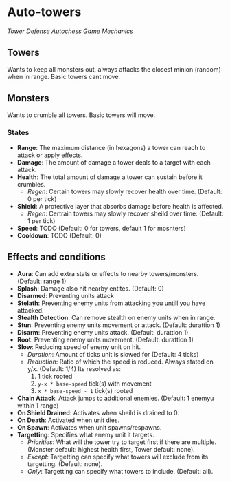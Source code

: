 # Auto-towers
*Tower Defense Autochess Game Mechanics*

## Towers
Wants to keep all monsters out, always attacks the closest minion (random) when in range. Basic towers cant move.

## Monsters
Wants to crumble all towers. Basic towers will move.

### States
- **Range**: The maximum distance (in hexagons) a tower can reach to attack or apply effects.
- **Damage**: The amount of damage a tower deals to a target with each attack.
- **Health**: The total amount of damage a tower can sustain before it crumbles.
  - *Regen*: Certain towers may slowly recover health over time. (Default: 0 per tick)
- **Shield**: A protective layer that absorbs damage before health is affected.
  - *Regen*: Certrain towers may slowly recover sheild over time: (Default: 1 per tick)
- **Speed**: TODO (Default: 0 for towers, default 1 for mosnters)
- **Cooldown**: TODO (Default: 0)

## Effects and conditions
- **Aura**: Can add extra stats or effects to nearby towers/monsters. (Default: range 1)
- **Splash**: Damage also hit nearby entites. (Default: 0)
- **Disarmed**:  Preventing units attack
- **Stelath**: Preventing enemy units from attacking you untill you have attacked.
- **Stealth Detection**: Can remove stealth on enemy units when in range.
- **Stun**: Preventing enemy units movement or attack. (Default: durattion 1)
- **Disarm**:  Preventing enemy units attack. (Default: durattion 1)
- **Root**:  Preventing enemy units movement. (Default: durattion 1)
- **Slow**: Reducing speed of enemy unit on hit.
  - *Duration*: Amount of ticks unit is slowed for (Default: 4 ticks)
  - *Reduction*: Ratio of which the speed is reduced. Always stated on y/x. (Default: 1/4) Its resolved as:
    1. 1 tick rooted
    1. `y-x * base-speed` tick(s) with movement
    2. `x * base-speed - 1` tick(s) rooted
- **Chain Attack**: Attack jumps to additional enemies. (Default: 1 enemyu within 1 range)
- **On Shield Drained**: Activates when sheild is drained to 0.
- **On Death**: Activated when unit dies.
- **On Spawn**: Activates when unit spawns/respawns.
- **Targetting**: Specifies what enemy unit it targets.
  - *Priorities*: What will the tower try to target first if there are multiple. (Monster default: highest health first, Tower default: none).
  - *Except*: Targetting can specify what towers will exclude from its targetting. (Default: none).
  - *Only*: Targetting can specify what towers to include. (Default: all).
  
  




